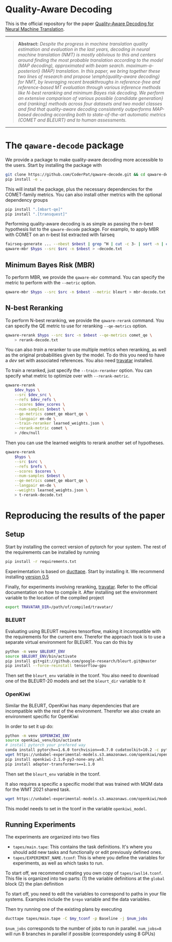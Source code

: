 Quality-Aware Decoding
===

This is the official repository for the paper [Quality-Aware Decoding for Neural Machine Translation]().

<hr />

> **Abstract:** *Despite the progress in machine translation quality estimation and evaluation in the last years, decoding in neural machine translation (NMT) is mostly oblivious to this and centers around finding the most probable translation according to the model (MAP decoding), approximated with beam search.  maximum-a-posteriori} (MAP) translation. In this paper, we bring together these two lines of research and propose \emph{quality-aware decoding} for NMT, by leveraging recent breakthroughs in reference-free and reference-based MT evaluation through various inference methods like $N$-best reranking and minimum Bayes risk decoding. We perform an extensive comparison of various possible {candidate generation} and {ranking} methods across four datasets and two model classes and find that quality-aware decoding consistently outperforms MAP-based decoding according  both to state-of-the-art automatic metrics (COMET and BLEURT) and to human assessments.*
<hr />

# The `qaware-decode` package

We provide a package to make quality-aware decoding more accessible to the users.
Start by installing the package with

```bash
git clone https://github.com/CoderPat/qaware-decode.git && cd qaware-decode
pip install -e .
```

This will install the package, plus the necessary dependencies for the COMET-family metrics.
You can also install other metrics with the optional dependency groups
    
```bash
pip install ".[mbart-qe]"
pip install ".[transquest]"
```

Performing quality-aware decoding is as simple as passing the n-best hypothesis list to the `qaware-decode` package.
For examplo, to apply MBR with COMET on an n-best list extracted with fairseq

```bash
fairseq-generate ... --nbest $nbest | grep ^H | cut -c 3- | sort -n | cut -f3- > $hyps
qaware-mbr $hyps --src $src -n $nbest > -decode.txt
```

## Minimum Bayes Risk (MBR)

To perform MBR, we provide the `qaware-mbr` command. You can specify the metric to perform with the `--metric` option.

```bash
qaware-mbr $hyps --src $src -n $nbest --metric bleurt > mbr-decode.txt
```

## N-best Reranking

To perform N-best reranking, we provide the `qaware-rerank` command. 
You can specify the QE metric to use for reranking `--qe-metrics` option.

```bash
qaware-rerank $hyps --src $src -n $nbest --qe-metrics comet_qe \
    > rerank-decode.txt
```

You can also *train* a reranker to use multiple metrics when reranking, as well as the original probabilities given by the model.
To do this you need to have a *dev* set with associated references. You also need [travatar](https://github.com/neubig/travatar) installed. 

To train a reranked, just specify the `--train-reranker` option. 
You can specify what metric to optimize over with `--rerank-metric`.

```bash
qaware-rerank 
    $dev_hyps \
    --src $dev_src \
    --refs $dev_refs \
    --scores $dev_scores \
    --num-samples $nbest \
    --qe-metrics comet_qe mbart_qe \
    --langpair en-de \
    --train-reranker learned_weights.json \
    --rerank-metric comet \
    > /dev/null 

```

Then you can use the learned weights to rerank another set of hypotheses.

```bash
qaware-rerank 
    $hyps \
    --src $src \
    --refs $refs \
    --scores $scores \
    --num-samples $nbest \
    --qe-metrics comet_qe mbart_qe \
    --langpair en-de \
    --weights learned_weights.json \
    > t-rerank-decode.txt
```


# Reproducing the results of the paper

## Setup 

Start by installing the correct version of pytorch for your system.
The rest of the requirements can be installed by running
```bash
pip install -r requirements.txt
```

Experimentation is based on [ducttape](https://github.com/jhclark/ducttape).
Start by installing it. We recommend installing [version 0.5](https://github.com/CoderPat/ducttape/releases/tag/v0.5)

Finally, for experiments involving reranking, [travatar](https://github.com/neubig/travatar). 
Refer to the official documentation on how to compile it. 
After installing set the environment variable to the location of the compiled project
```bash
export TRAVATAR_DIR=/path/of/compiled/travatar/
```

### BLEURT

Evaluating using BLEURT requires tensorflow, making it incompatible with the requirements for the current env.
Therefor the approach took is to use a separate virtual environment for BLEURT. You can do this by

```bash
python -m venv $BLEURT_ENV
source $BLEURT_ENV/bin/activate
pip install git+git://github.com/google-research/bleurt.git@master
pip install --force-reinstall tensorflow-gpu
```
Then set the `bleurt_env` variable in the tconf.
You also need to download one of the BLEURT-20 models and set the `bleurt_dir` variable to it

### OpenKiwi

Similar the BLEURT, OpenKiwi has many dependencies that are incompatible with the rest of the environment.
Therefor we also create an environment specific for OpenKiwi

In order to set it up do:

```bash
python -m venv $OPENKIWI_ENV
source openkiwi_venv/bin/activate
# install pytorch your prefered way 
conda install pytorch==1.6.0 torchvision==0.7.0 cudatoolkit=10.2 -c pytorch
wget https://unbabel-experimental-models.s3.amazonaws.com/openkiwi/openkiwi-2.1.0-py3-none-any.whl
pip install openkiwi-2.1.0-py3-none-any.whl
pip install adapter-transformers==1.1.0
```
Then set the `bleurt_env` variable in the tconf.

It also requires a specific a specific model that was trained with MQM data for the WMT 2021 shared task. 
```bash
wget https://unbabel-experimental-models.s3.amazonaws.com/openkiwi/model_epoch%3D02-val_PEARSON%3D0.79.ckpt -O $OPENKIWI_MODEL
```

This model needs to set in the tconf in the variable `openkiwi_model`.

## Running Experiments


The experiments are organized into two files 

* `tapes/main.tape`: This contains the task definitions. It's where you should add new tasks and functionally or edit previously defined ones.
* `tapes/EXPERIMENT_NAME.tconf`: This is where you define the variables for experiments, as well as which tasks to run.

To start off, we recommend creating you own copy of `tapes/iwsl14.tconf`. 
This file is organized into two parts: (1) the variable definitions at the `global` block (2) the plan definition

To start off, you need to edit the variables to correspond to paths in your file systems. 
Examples include the `$repo` variable and the data variables.

Then try running one of the existing plans by executing

```bash
ducttape tapes/main.tape -C $my_tconf -p Baseline -j $num_jobs
```

`$num_jobs` corresponds to the number of jobs to run in parallel. `num_jobs=8` will run 8 branches in parallel if possible (correspondely using 8 GPUs)